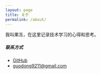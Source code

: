 ```yaml
---
layout: page
title: 关于
permalink: /about/
---
```


我叫果冻，在这里记录技术学习的心得和思考。

##### 联系方式

* [GitHub](https://github.com/jellor)
* [guodong9211@gmail.com](guodong9211@gmail.com)
